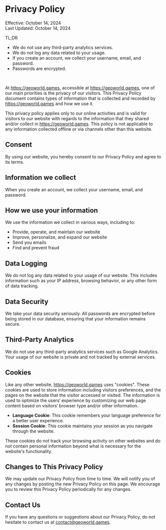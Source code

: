 # Privacy Policy

Effective: October 14, 2024
<br>
Last Updated: October 14, 2024

TL;DR

- We do not use any third-party analytics services.
- We do not log any data related to your usage. 
- If you create an account, we collect your username, email, and password.
- Passwords are encrypted.

<br>

At <https://geoworld.games>, accessible at <https://geoworld.games>, one of our main priorities is the privacy of our visitors. This Privacy Policy document contains types of information that is collected and recorded by <https://geoworld.games> and how we use it.

This privacy policy applies only to our online activities and is valid for visitors to our website with regards to the information that they shared and/or collect in <https://geoworld.games>. This policy is not applicable to any information collected offline or via channels other than this website.

## Consent

By using our website, you hereby consent to our Privacy Policy and agree to its terms.

## Information we collect

When you create an account, we collect your username, email, and password.

## How we use your information

We use the information we collect in various ways, including to:

- Provide, operate, and maintain our website
- Improve, personalize, and expand our website
- Send you emails
- Find and prevent fraud

## Data Logging

We do not log any data related to your usage of our website. This includes information such as your IP address, browsing behavior, or any other form of data tracking.

## Data Security

We take your data security seriously. All passwords are encrypted before being stored in our database, ensuring that your information remains secure.

## Third-Party Analytics

We do not use any third-party analytics services such as Google Analytics. Your usage of our website is private and not tracked by external services.

## Cookies

Like any other website, <https://geoworld.games> uses "cookies". These cookies are used to store information including visitors preferences, and the pages on the website that the visitor accessed or visited. The information is used to optimize the users‘ experience by customizing our web page content based on visitors‘ browser type and/or other information.

- **Language Cookie**: This cookie remembers your language preference for a better user experience.
- **Session Cookie**: This cookie maintains your session as you navigate through the website.

These cookies do not track your browsing activity on other websites and do not contain personal information beyond what is necessary for the website's functionality.

## Changes to This Privacy Policy

We may update our Privacy Policy from time to time. We will notify you of any changes by posting the new Privacy Policy on this page. We encourage you to review this Privacy Policy periodically for any changes.

## Contact Us

If you have any questions or suggestions about our Privacy Policy, do not hesitate to contact us at <contact@geoworld.games>.

